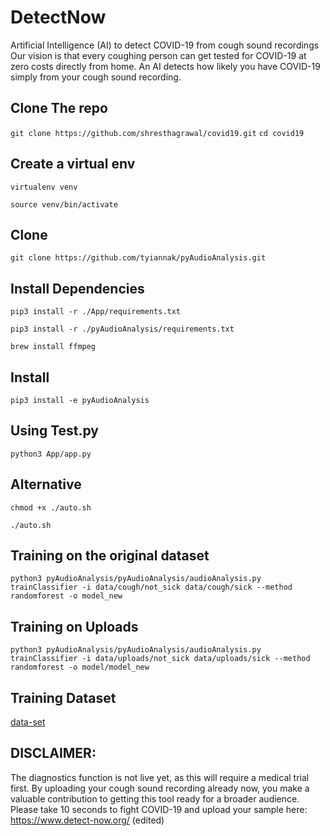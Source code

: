 # DetectNow
Artificial Intelligence (AI) to detect COVID-19 from cough sound recordings
Our vision is that every coughing person can get tested for COVID-19 at zero costs directly from home. An AI detects how likely you have COVID-19 simply from your cough sound recording.

## Clone The repo
`git clone https://github.com/shresthagrawal/covid19.git`
`cd covid19`

## Create a virtual env
`virtualenv venv`

`source venv/bin/activate`

## Clone 
`git clone https://github.com/tyiannak/pyAudioAnalysis.git`

## Install Dependencies
`pip3 install -r ./App/requirements.txt`

`pip3 install -r ./pyAudioAnalysis/requirements.txt`

`brew install ffmpeg`

## Install
`pip3 install -e pyAudioAnalysis`

## Using Test.py
`python3 App/app.py`

## Alternative
`chmod +x ./auto.sh`

`./auto.sh`

## Training on the original dataset
`python3 pyAudioAnalysis/pyAudioAnalysis/audioAnalysis.py trainClassifier -i data/cough/not_sick data/cough/sick --method randomforest -o model_new`

## Training on Uploads
`python3 pyAudioAnalysis/pyAudioAnalysis/audioAnalysis.py trainClassifier -i data/uploads/not_sick data/uploads/sick --method randomforest -o model/model_new`

## Training Dataset
[data-set](https://osf.io/4pt2s/)

## DISCLAIMER: 
The diagnostics function is not live yet, as this will require a medical trial first. By uploading your cough sound recording already now, you make a valuable contribution to getting this tool ready for a broader audience.
Please take 10 seconds to fight COVID-19 and upload your sample here:
https://www.detect-now.org/ (edited) 
